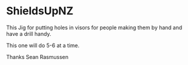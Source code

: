 # ShieldsUpNZ
This Jig for putting holes in visors for people making them by hand and have a drill handy. 

This one will do 5-6 at a time.

Thanks Sean Rasmussen